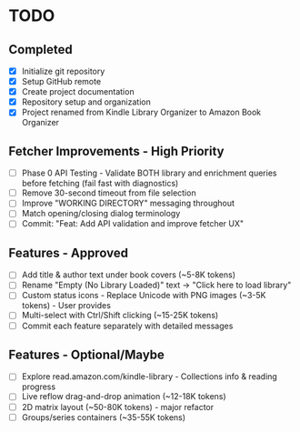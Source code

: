 # TODO

## Completed
- [x] Initialize git repository
- [x] Setup GitHub remote
- [x] Create project documentation
- [x] Repository setup and organization
- [x] Project renamed from Kindle Library Organizer to Amazon Book Organizer

## Fetcher Improvements - High Priority

- [ ] Phase 0 API Testing - Validate BOTH library and enrichment queries before fetching (fail fast with diagnostics)
- [ ] Remove 30-second timeout from file selection
- [ ] Improve "WORKING DIRECTORY" messaging throughout
- [ ] Match opening/closing dialog terminology
- [ ] Commit: "Feat: Add API validation and improve fetcher UX"

## Features - Approved

- [ ] Add title & author text under book covers (~5-8K tokens)
- [ ] Rename "Empty (No Library Loaded)" text → "Click here to load library"
- [ ] Custom status icons - Replace Unicode with PNG images (~3-5K tokens) - User provides
- [ ] Multi-select with Ctrl/Shift clicking (~15-25K tokens)
- [ ] Commit each feature separately with detailed messages

## Features - Optional/Maybe

- [ ] Explore read.amazon.com/kindle-library - Collections info & reading progress
- [ ] Live reflow drag-and-drop animation (~12-18K tokens)
- [ ] 2D matrix layout (~50-80K tokens) - major refactor
- [ ] Groups/series containers (~35-55K tokens)
